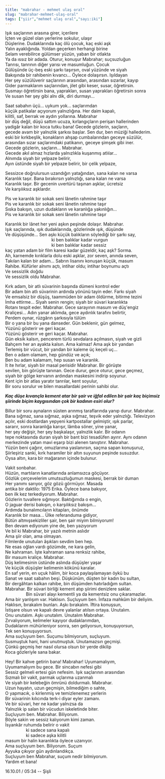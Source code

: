 ```yaml
---
title: "mabrahar - mehmet ulaş oral"
slug: "mabrahar-mehmet-ulaş-oral"
tags: ["şiir","mehmet ulaş oral","sayı:iki"]
---
```


Işık saçlarının arasına girer, içerilere  
İçten ve güzel olan yerlerine sokulur, ulaşır  
Düşlerine. Dudaklarında kaç ölü çocuk, kaç eski aşk  
Yalın ayaklığında. Yoldan geçerken herhangi birine  
Selam verebilirce gülümser yüzün, yaban bir otlakta  
Ya da ıssız bir adada. Oturur, konuşur Mabrahar; suçsuzluğun  
Tanrısı, tanrının diğer yarısı ve masumluğun. Çocuk  
Gülüşünde üç-beş eski şarkı taşırsın, oval yüzünde ve siyah  
Bakışında bir rahibenin kıvancı... Öylece dolaşırsın. Işıldayan  
Her şey süzülüverir saçlarının arasından, arasından sızarlar, kayıp  
Gider parmaklarım saçlarından, jilet gibi keser, susar, öğretirsin.  
Susmayı öğretirsin bana, yaprakları, susan yaprakları öğretirsin sonra  
Ve susan her şey gibi alnı dik, diri durmayı...

Saat sabahın üçü... uykum yok... saçlarımdan  
küçük patikalar açıyorum yalnızlığına. Her daim kapalı,  
kilitli, saf, berrak ve aydın yollarına. Mabrahar  
bir düş değil, düşü sattım ucuza, kırlangıçların perişan hallerinden  
yadigâr kalan bir koca tutku bana! Gecede gözlerin, saçların,  
gecede avam bir yalnızlık şarkısı başlar. Sen dur, ben müziği
hallederim.  
eski bir kırkbeşlik, konakların ahşap cumbalarından geceye süzülür,  
arasından sızar saçlarımdaki patikanın, geceye şimşek gibi iner.  
Gecede gözlerin, saçların... Mabrahar.  
Gecede akıl almaz hızlarda yalnızlıkla kuşanmış atlılar...  
Alnımda siyah bir yelpaze belirir,  
Ayın üstünde siyah bir yelpaze belirir, bir çelik yelpaze,

Sessizce doğrulursun uzandığın yatağından, sana kalan ne varsa  
Karanlık taşır. Bana bırakırsın yalnızlığı, sana kalan ne varsa  
Karanlık taşır. Bir gecenin uvertürü taşınan aşklar, ücretsiz  
Ve karşılıksız aşklardır.

Pis ve karanlık bir sokak seni lânetin rahmine taşır  
Pis ve karanlık bir sokak seni lânetin rahmine taşır  
Sıska bakışın, uzun dudakların ve karanlığa yakınlığın...  
Pis ve karanlık bir sokak seni lânetin rahmine taşır

Karanlık bir lânet her yeni aşkın peşinde dolaşır. Mabrahar.  
Işık saçlarında, ışık dudaklarında, gözlerinde ışık, düşünde  
Ve düşüşünde... Sen aşkı küçük balıkların söylediği bir şarkı say,  
                                      ki ben balıklar kadar vurgun  
                                      ki ben balıklar kadar sessiz  
kaç yatan adam bir film karesi kadar güzeldir, kaç aşk? Sorma.  
Ah, karnemde kırıklarla dolu eski aşklar, zor seven, anında seven,  
Takılan kalan bir adam... Sabrın lisanını konuşan küçük, masum  
Rahibe. Küfürler alnımı açtı, intihar oldu; intihar boynumu açtı  
Ve sessizlik doğdu  
Ve sessizlik oldu Mabrahar.

Kırk adam, bir atlı süvarinin başında dümeni kontrol eder  
Bir adam bin atlı süvarinin ardında yönünü tayin eder. Farkı siyah  
Ve emsalsiz bir düşüş, taammüden bir adam öldürme, bitirme tezini  
İmha ettirme... Siyah senin rengin; siyah bir süvari karanlıkta  
Rotanı tespit eder. Mabrahar. Gece sarayının masum ve düş'engiz  
Kraliçesi... Adın yanar aklımda, gece aydınlık tarafını belirtir,  
Perdem oynar, rüzgârın şarkısıyla tülüm  
Bir o yana bir bu yana danseder. Gün beklenir, gün gelmez,  
Yüzünü gösterir ve geri kaçar.  
Yüzünü gösterir ve geri kaçar. Mabrahar.  
Gün eksik kalsın, pencerem türlü sevdalara açılmasın, siyah ve gizli  
Bahçem her an ayakta kalsın. Ama kalmaz! Ama aşk bir yandan  
Terlemiş bir vücut, bir yandan bir kaleme üç keçeli uç...  
Ben o adam olamam, hep gündüz ve açık;  
Ben bu adam kalamam, hep susan ve karanlık.  
İt ite hırlar, siyah bir masal perisidir Mabrahar. Bir görüşte  
sevilen, bin görüşte tanınan. Gece durur, gece oturur, gece geçmez,  
siyah bir gölge kervanın ardından maskesini indirip soyunur.  
Kent için bir atlas yaratır tanrılar, kent soyulur,  
Bir soru sorulur ve bilen masallardaki perinin sahibi olur.

***Kaç düşe kıvançla kement atar bir şair ve iğfal edilen bir şair kaç
biçimsiz şiirinde biçim kaygısından çok bir kadının esiri olur?***

Billur bir soru aynaların süsten arınmış taraflarında yanıp durur.
Mabrahar.  
Bana sığmaz, sana sığmaz, aşka sığmaz, teşvik eder yalnızlığı.
Televizyon  
açılır, eski dostlardan yepyeni kartpostallar gelmiştir, ışık parlar,  
sararır, sonra karanlığa karışır, lâmba söner, yine yanar,  
her şey değişir, her şey başkalaşır, yalnızlık kalır. Bir odanın  
tepe noktasında duran siyah bir bant bizi tesadüfen ayırır. Aynı odanın  
merkezinde yatan mavi eşarp bizi alenen tanıştırır. Mabrahar.  
Yüzün beni çağırır, omuzlarıma yaslanırsın, saçma sapan konuşuruz,  
Şiirleşiriz sanki, kırk haramiler bir altın suyunun peşinde susuzdur.  
Oysa altın, kara bir mağaranın içinde bulunur.

Vakit sonbahar.  
Hüzün, martıların kanatlarında anlamsızca göçüyor.  
Gözlük çerçevelerim umutsuzluğumun maskesi, berrak bir duman  
Her yanımı sarıyor, göz gözü görmüyor. Masada  
antika bir daktilo: 1975 Erika. Öylece bana bakıyor,  
ben ilk kez terkediyorum. Mabrahar.  
Gözlerin tuvallere sığmıyor. Baktığımda o engin,  
O jaguar derisi bakışın, o karşılıksız bakışın...  
Ardımda bunalımcıların kitapları, önümde  
Karanlık bir masa... Ülke referanduma gidiyor,  
Bütün altmışsekizliler şair, ben şair miyim bilmiyorum!  
Ben devam ediyorum yine de, ben yazıyorum  
Ve bil ki Mabrahar, bir yazılı metnin aslıdır  
Ama şiir olan, ama olmayan.  
Filmlerde unutulan âşıkları sevdim ben hep.  
Ne esas oğlan vardı gözümde, ne kara gelin,  
Ne kahraman. İşte kahraman sana renksiz rahibe,  
Bir masum kraliçe. Mabrahar.  
Düş kelimesinin üstünde aslında düşüşler yaşar  
Ve küçük düşüşler kelimenin kökünü karalar.  
En saf yerin, en uçuk hâlim, bir koca paylaşılamayan öykü bu  
Sanat ve saat sabahın beşi. Düşkünüm, düşten bir kadın bu sultan,  
Bir dergâhtan kalkan rahibe, bin düşümden hatırladığım sultan.  
Mabrahar. Bir süvari birliği kement atıp şiirimi denizlere saklar.  
                 Bin süvari alayı kementli ya da kementsiz onu
çıkaramazlar.  
Ama bir yanlışım var. Haklısın. Suçluyum ben. İnfaza mahkûm bir
deliyim.  
Haklısın, bırakalım bunları. Aşkı bırakalım. İftira konuşsun,  
İstişare olsun ve kapalı devre yalanlar atılsın ortaya. Unutalım.  
Onu unutalım. Aşkı unutalım. Unutalım Mabrahar.  
Zırvalıyorum, kelimeler kayıyor dudaklarımdan,  
Dudaklarım mühürleniyor sonra, sen geliyorsun, konuşuyorsun,  
Tek sen konuşuyorsun.  
Ama suçluyum ben. Suçumu bilmiyorum, suçluyum.  
Susmuştuk hani, hani unutmuştuk. Unutamazsın geçmişi.  
Çünkü geçmiş her nasıl olursa olsun bir yerde dikilip  
Koca gözleriyle sana bakar.

Hey! Bir kahve getirin bana! Mabrahar! Uyumamalıyım,  
Uyumamalıyım bu gece. Bir sincabın nefesi gibi  
Sessiz gelmeli ertesi gün nefesim. Işık saçlarının arasından  
Sızmalı bir vakit, parmak uçlarıma uzanmalı  
Ve siyah bir kelebeğin ömrünü doldurmalı. Mabrahar.  
Uzun hayatın, uzun geçmişin, bilmediğim o sahte,  
O yapmacık, o kirlenmiş ve temizlenemez yerlerin  
Bir süvarinin kılıcında terk-i diyar eyler zamanı.  
Ve bir süvari, her ne kadar yalnızsa da  
Yalnızlık ip salan bir vücudun iskeletinde biter.  
Suçluyum ben. Mabrahar. Biliyorum.  
Böyle sakin ve sessiz kalıyorum kimi zaman.  
İsyankâr ruhumda belirir o vakit  
                 ki sadece sana kapalı  
                 ki sadece aşka kilitli  
masum bir halin karanlıkta öylece uzanıyor.  
Ama suçluyum ben. Biliyorum. Suçum  
Ayyuka çıkıyor gün aydınlandıkça.  
Suçluyum ben Mabrahar, suçum nedir bilmiyorum.  
Yardım et bana!

16.10.01 / 05:34 -- Şişli

